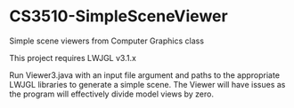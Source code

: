 # CS3510-SimpleSceneViewer
Simple scene viewers from Computer Graphics class

This project requires LWJGL v3.1.x


Run Viewer3.java with an input file argument and paths to the appropriate LWJGL libraries to generate a simple scene.  The Viewer will have issues as the program will effectively divide model views by zero.
